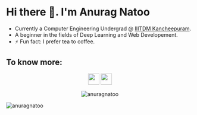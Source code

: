 # Hi there 👋. I'm Anurag Natoo

* Currently a Computer Engineering Undergrad @ [IIITDM Kancheepuram](http://iiitdm.ac.in/).
* A beginner in the fields of Deep Learning and Web Developement.
* ⚡ Fun fact: I prefer tea to coffee.


## To know more:
<p align="center">
  <a href="mailto:coe17b015@iiitdm.ac.in"><img src="https://image.flaticon.com/icons/svg/725/725643.svg" height="30" width="30" /></a>
  <a href="https://www.linkedin.com/in/anuragnatoo/"><img src="https://cdn.jsdelivr.net/npm/simple-icons@3.0.1/icons/linkedin.svg" height="30" width="30" /></a>
</p>


<p align="center">
<img src="https://github-readme-stats.vercel.app/api?username=anuragnatoo&show_icons=true" alt="anuragnatoo" />
</p>


<p>
<img src="https://komarev.com/ghpvc/?username=anuragnatoo" alt="anuragnatoo" />
</p>
<br>

<!--
**anuragnatoo/anuragnatoo** is a ✨ _special_ ✨ repository because its `README.md` (this file) appears on your GitHub profile.

Here are some ideas to get you started:

- 🔭 I’m currently working on ...
- 🌱 I’m currently learning ...
- 👯 I’m looking to collaborate on Open Source Projects
- 🤔 I’m looking for help with ...
- 💬 Ask me about 
- 📫 How to reach me: ...
- 😄 Pronouns: ...
- ⚡ Fun fact: 
-->